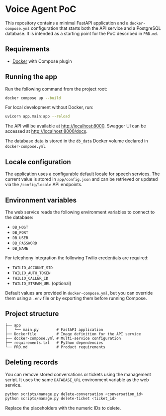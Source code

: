 # Voice Agent PoC

This repository contains a minimal FastAPI application and a `docker-compose.yml` configuration that starts both the API service and a PostgreSQL database. It is intended as a starting point for the PoC described in `PRD.md`.

## Requirements
- [Docker](https://docs.docker.com/get-docker/) with Compose plugin

## Running the app
Run the following command from the project root:

```bash
docker compose up --build
```

For local development without Docker, run:

```bash
uvicorn app.main:app --reload
```

The API will be available at [http://localhost:8000](http://localhost:8000). Swagger UI can be accessed at [http://localhost:8000/docs](http://localhost:8000/docs).

The database data is stored in the `db_data` Docker volume declared in `docker-compose.yml`.

## Locale configuration
The application uses a configurable default locale for speech services. The
current value is stored in `app/config.json` and can be retrieved or updated via
the `/config/locale` API endpoints.

## Environment variables
The web service reads the following environment variables to connect to the database:

- `DB_HOST`
- `DB_PORT`
- `DB_USER`
- `DB_PASSWORD`
- `DB_NAME`

For telephony integration the following Twilio credentials are required:
- `TWILIO_ACCOUNT_SID`
- `TWILIO_AUTH_TOKEN`
- `TWILIO_CALLER_ID`
- `TWILIO_STREAM_URL` (optional)

Default values are provided in `docker-compose.yml`, but you can override them using a `.env` file or by exporting them before running Compose.

## Project structure
```
├── app
│   └── main.py        # FastAPI application
├── Dockerfile         # Image definition for the API service
├── docker-compose.yml # Multi-service configuration
├── requirements.txt   # Python dependencies
└── PRD.md             # Product requirements
```

## Deleting records
You can remove stored conversations or tickets using the management script. It
uses the same `DATABASE_URL` environment variable as the web service.

```bash
python scripts/manage.py delete-conversation <conversation_id>
python scripts/manage.py delete-ticket <ticket_id>
```

Replace the placeholders with the numeric IDs to delete.
